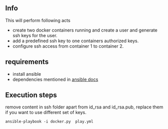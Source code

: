 ## Info

This will perform following acts
  - create two docker containers running and create a user and generate ssh keys for the user. 
  - add a predefined ssh key to one containers authorized keys.
  - configure ssh access from container 1 to container 2. 
  
## requirements

 - install ansible
 - dependencies mentioned in [ansible docs](http://docs.ansible.com/ansible/latest/docker_module.html)

## Execution steps

remove content in ssh folder apart from id_rsa and id_rsa.pub, replace them if you want to use different set of keys.

```
ansible-playbook -i docker.py  play.yml

```

